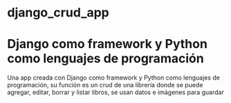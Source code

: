 # django_crud_app
# Django como framework y Python como lenguajes de programación
Una app creada con Django como framework y Python como lenguajes de programación, su función es un crud de una librería donde se puede agregar, editar, borrar y listar libros, se usan datos e imágenes para guardar
